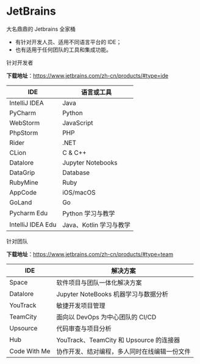 # JetBrains

大名鼎鼎的 Jetbrains 全家桶

* 有针对开发人员、适用不同语言平台的 IDE；
* 也有适用于任何团队的工具和集成功能。


针对开发者

**下载地址**：https://www.jetbrains.com/zh-cn/products/#type=ide

| IDE               | 语言或工具              |
| ----------------- | ----------------------- |
| IntelliJ IDEA     | Java                    |
| PyCharm           | Python                  |
| WebStorm          | JavaScript              |
| PhpStorm          | PHP                     |
| Rider             | .NET                    |
| CLion             | C & C++                 |
| Datalore          | Jupyter Notebooks       |
| DataGrip          | Database                |
| RubyMine          | Ruby                    |
| AppCode           | iOS/macOS               |
| GoLand            | Go                      |
| Pycharm Edu       | Python 学习与教学       |
| IntelliJ IDEA Edu | Java、Kotlin 学习与教学 |

针对团队

**下载地址**：https://www.jetbrains.com/zh-cn/products/#type=team

| IDE          | 解决方案                                     |
| ------------ | -------------------------------------------- |
| Space        | 软件项目与团队一体化解决方案                 |
| Datalore     | Jupyter NoteBooks 机器学习与数据分析         |
| YouTrack     | 敏捷开发项目管理                             |
| TeamCity     | 面向以 DevOps 为中心团队的 CI/CD             |
| Upsource     | 代码审查与项目分析                           |
| Hub          | YouTrack、TeamCity 和 Upsource 的连接器      |
| Code With Me | 协作开发、结对编程，多人同时在线编辑一份文件 |
